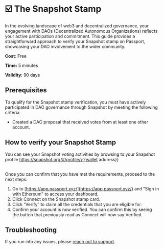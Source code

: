 # ☑️ The Snapshot Stamp

In the evolving landscape of web3 and decentralized governance, your engagement with DAOs (Decentralized Autonomous Organizations) reflects your active participation and commitment. This guide provides a straightforward approach to verify your Snapshot stamp on Passport, showcasing your DAO involvement to the wider community.

**Cost:** Free

**Time:** 5 minutes

**Validity:** 90 days

## Prerequisites

To qualify for the Snapshot stamp verification, you must have actively participated in DAO governance through Snapshot by meeting the following criteria:

* Created a DAO proposal that received votes from at least one other account.

## How to verify your Snapshot Stamp

You can see your Snapshot voting activities by browsing to your Snapshot profile https://snapshot.org/#/profile/\{{wallet address\}}

\
Once you can confirm that you have met the requirements, proceed to the next steps:

1. Go to [https://app.passport.xyz/](https://app.passport.xyz/) and "Sign in with Ethereum" to access your dashboard.
2. Click Connect on the Snapshot stamp card.
3. Click “Verify” to claim all the credentials that you are eligible for.
4. Confirm your account is now verified. You can confirm this by seeing the button that previously read as Connect will now say Verified.

## Troubleshooting

If you run into any issues, please [reach out to support](../../need-support.md).&#x20;

